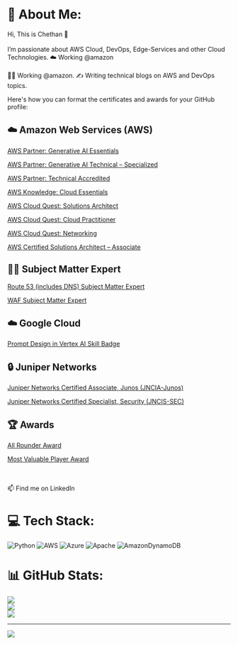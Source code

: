 # 💫 About Me:
Hi, This is Chethan 👋<br><br>I’m passionate about AWS Cloud, DevOps, Edge-Services and other Cloud Technologies. ☁️ Working @amazon<br><br>👨‍💻 Working @amazon. ✍️ Writing technical blogs on AWS and DevOps topics. 

Here's how you can format the certificates and awards for your GitHub profile:


## ☁️ Amazon Web Services (AWS)
[AWS Partner: Generative AI Essentials](https://www.credly.com)

[AWS Partner: Generative AI Technical – Specialized](https://www.credly.com)

[AWS Partner: Technical Accredited](https://www.credly.com)

[AWS Knowledge: Cloud Essentials](https://www.credly.com)

[AWS Cloud Quest: Solutions Architect](https://www.credly.com)

[AWS Cloud Quest: Cloud Practitioner](https://www.credly.com)

[AWS Cloud Quest: Networking](https://www.credly.com)

[AWS Certified Solutions Architect – Associate](https://www.credly.com)

## 👨‍💻 Subject Matter Expert
[Route 53 (includes DNS) Subject Matter Expert](https://www.credly.com)

[WAF Subject Matter Expert](https://www.credly.com)


## ☁️ Google Cloud
[Prompt Design in Vertex AI Skill Badge](https://www.credly.com)

## 🔒 Juniper Networks
[Juniper Networks Certified Associate, Junos (JNCIA-Junos)](https://www.credly.com)

[Juniper Networks Certified Specialist, Security (JNCIS-SEC)](https://www.credly.com)

## 🏆 Awards
[All Rounder Award](https://www.credly.com)

[Most Valuable Player Award](https://www.credly.com)

<br><br>📫 Find me on LinkedIn<br>


# 💻 Tech Stack:
![Python](https://img.shields.io/badge/python-3670A0?style=for-the-badge&logo=python&logoColor=ffdd54) ![AWS](https://img.shields.io/badge/AWS-%23FF9900.svg?style=for-the-badge&logo=amazon-aws&logoColor=white) ![Azure](https://img.shields.io/badge/azure-%230072C6.svg?style=for-the-badge&logo=microsoftazure&logoColor=white) ![Apache](https://img.shields.io/badge/apache-%23D42029.svg?style=for-the-badge&logo=apache&logoColor=white) ![AmazonDynamoDB](https://img.shields.io/badge/Amazon%20DynamoDB-4053D6?style=for-the-badge&logo=Amazon%20DynamoDB&logoColor=white)
# 📊 GitHub Stats:
![](https://github-readme-stats.vercel.app/api?username=awschethan&theme=dark&hide_border=false&include_all_commits=false&count_private=false)<br/>
![](https://nirzak-streak-stats.vercel.app/?user=awschethan&theme=dark&hide_border=false)<br/>
![](https://github-readme-stats.vercel.app/api/top-langs/?username=awschethan&theme=dark&hide_border=false&include_all_commits=false&count_private=false&layout=compact)

---
[![](https://visitcount.itsvg.in/api?id=awschethan&icon=0&color=0)](https://visitcount.itsvg.in)

<!-- Proudly created with GPRM ( https://gprm.itsvg.in ) -->
